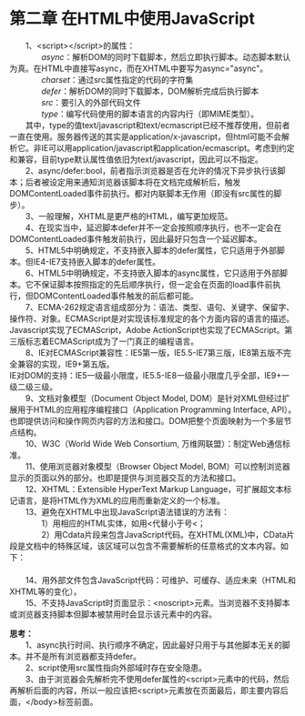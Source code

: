 # 第二章 在HTML中使用JavaScript
　　1、&lt;script&gt;&lt;/script&gt;的属性：  
　　　　*async*：解析DOM的同时下载脚本，然后立即执行脚本。动态脚本默认为真。在HTML中直接写async，而在XHTML中要写为async="async"。  
　　　　*charset*：通过src属性指定的代码的字符集  
　　　　*defer*：解析DOM的同时下载脚本，DOM解析完成后执行脚本  
　　　　*src*：要引入的外部代码文件  
　　　　*type*：编写代码使用的脚本语言的内容内行（即MIME类型）。  
　　其中，type的值text/javascript和text/ecmascript已经不推荐使用，但前者一直在使用。服务器传送的其实是application/x-javascript，但html可能不会解析它。非IE可以用application/javascript和application/ecmascript。考虑到约定和兼容，目前type默认属性值依旧为text/javascript，因此可以不指定。  
　　2、async/defer:bool，前者指示浏览器是否在允许的情况下异步执行该脚本；后者被设定用来通知浏览器该脚本将在文档完成解析后，触发DOMContentLoaded事件前执行。都对内联脚本无作用（即没有src属性的脚步）。  
　　3、一般理解，XHTML是更严格的HTML，编写更加规范。  
　　4、在现实当中，延迟脚本defer并不一定会按照顺序执行，也不一定会在DOMContentLoaded事件触发前执行，因此最好只包含一个延迟脚本。  
　　5、HTML5中明确规定，不支持嵌入脚本的defer属性，它只适用于外部脚本。但IE4-IE7支持嵌入脚本的defer属性。  
　　6、HTML5中明确规定，不支持嵌入脚本的async属性，它只适用于外部脚本。它不保证脚本按照指定的先后顺序执行，但一定会在页面的load事件前执行，但DOMContentLoaded事件触发的前后都可能。  
　　7、ECMA-262规定语言组成部分为：语法、类型、语句、关键字、保留字、操作符、对象。ECMAScript是对实现该标准规定的各个方面内容的语言的描述。Javascript实现了ECMAScript，Adobe ActionScript也实现了ECMAScript。第三版标志着ECMAScript成为了一门真正的编程语言。  
　　8、IE对ECMAScript兼容性：IE5第一版，IE5.5-IE7第三版，IE8第五版不完全兼容的实现，IE9+第五版。  
IE对DOM的支持：IE5一级最小限度，IE5.5-IE8一级最小限度几乎全部，IE9+一级二级三级。  
　　9、文档对象模型（Document Object Model, DOM）是针对XML但经过扩展用于HTML的应用程序编程接口（Application Programming Interface, API）。也即提供访问和操作网页内容的方法和接口。DOM把整个页面映射为一个多层节点结构。  
　　10、W3C（World Wide Web Consortium, 万维网联盟）：制定Web通信标准。  
　　11、使用浏览器对象模型（Browser Object Model, BOM）可以控制浏览器显示的页面以外的部分。也即是提供与浏览器交互的方法和接口。  
　　12、XHTML：Extensible HyperText Markup Language，可扩展超文本标记语言，是将HTML作为XML的应用而重新定义的一个标准。  
　　13、避免在XHTML中出现JavaScript语法错误的方法有：  
　　　　1）用相应的HTML实体，如用&lt;代替小于号<；  
　　　　2）用Cdata片段来包含JavaScript代码。在XHTML(XML)中，CData片段是文档中的特殊区域，该区域可以包含不需要解析的任意格式的文本内容。如下：  
　　<script type="text/javascript">  
    　　　　&lt;![CDATA[  
    　　　　　　//javascript code  
    　　　　]]&gt;  
　　</script>  
　　14、用外部文件包含JavaScript代码：可维护、可缓存、适应未来（HTML和XHTML等的变化）。  
　　15、不支持JavaScript时页面显示：&lt;noscript&gt;元素。当浏览器不支持脚本或浏览器支持脚本但脚本被禁用时会显示该元素中的内容。

**思考：**  
　　1、async执行时间、执行顺序不确定，因此最好只用于与其他脚本无关的脚本。并不是所有浏览器都支持defer。  
　　2、script使用src属性指向外部域时存在安全隐患。  
　　3、由于浏览器会先解析完不使用defer属性的&lt;script&gt;元素中的代码，然后再解析后面的内容，所以一般应该把&lt;script&gt;元素放在页面最后，即主要内容后面，&lt;/body&gt;标签前面。  